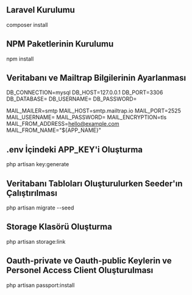 ## Laravel Kurulumu

composer install

## NPM Paketlerinin Kurulumu

npm install

## Veritabanı ve Mailtrap Bilgilerinin Ayarlanması

DB_CONNECTION=mysql
DB_HOST=127.0.0.1
DB_PORT=3306
DB_DATABASE=
DB_USERNAME=
DB_PASSWORD=

MAIL_MAILER=smtp
MAIL_HOST=smtp.mailtrap.io
MAIL_PORT=2525
MAIL_USERNAME=
MAIL_PASSWORD=
MAIL_ENCRYPTION=tls
MAIL_FROM_ADDRESS=hello@example.com
MAIL_FROM_NAME="${APP_NAME}"

## .env İçindeki APP_KEY'i Oluşturma

php artisan key:generate

## Veritabanı Tabloları Oluşturulurken Seeder'ın Çalıştırılması

php artisan migrate --seed

## Storage Klasörü Oluşturma

php artisan storage:link

## Oauth-private ve Oauth-public Keylerin ve Personel Access Client Oluşturulması

php artisan passport:install